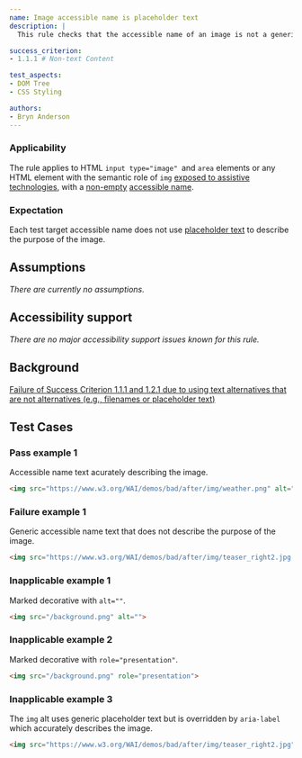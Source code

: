 ```yaml
---
name: Image accessible name is placeholder text
description: |
  This rule checks that the accessible name of an image is not a generic placeholder text.

success_criterion:
- 1.1.1 # Non-text Content

test_aspects:
- DOM Tree
- CSS Styling

authors:
- Bryn Anderson
---
```


### Applicability

The rule applies to HTML `input type="image" `and `area` elements or any HTML element with the semantic role of `img` [exposed to assistive technologies](#exposed-to-assistive-technologies), with a [non-empty](#non-empty) [accessible name](#accessible-name).

### Expectation

Each test target accessible name does not use [placeholder text](#placeholder-text) to describe the purpose of the image.

## Assumptions

*There are currently no assumptions.*

## Accessibility support

*There are no major accessibility support issues known for this rule.*

## Background

[Failure of Success Criterion 1.1.1 and 1.2.1 due to using text alternatives that are not alternatives (e.g., filenames or placeholder text)](https://www.w3.org/TR/WCAG20-TECHS/F30.html)

## Test Cases

### Pass example 1

Accessible name text acurately describing the image.

```html
<img src="https://www.w3.org/WAI/demos/bad/after/img/weather.png" alt="sun amd cloud weather graphic">
```

### Failure example 1

Generic accessible name text that does not describe the purpose of the image.

```html
<img src="https://www.w3.org/WAI/demos/bad/after/img/teaser_right2.jpg.png" alt="image">
```

### Inapplicable example 1

Marked decorative with `alt=""`.

```html
<img src="/background.png" alt="">
```

### Inapplicable example 2

Marked decorative with `role="presentation"`.

```html
<img src="/background.png" role="presentation">
```

### Inapplicable example 3

The `img` alt uses generic placeholder text but is overridden by `aria-label` which accurately describes the image.

```html
<img src="https://www.w3.org/WAI/demos/bad/after/img/teaser_right2.jpg" alt="image" aria-label="modanna lily">
```
